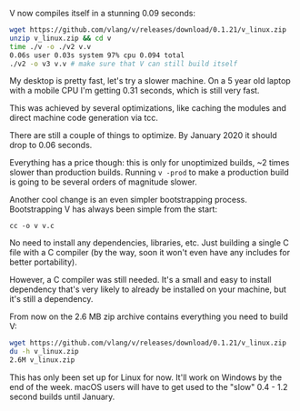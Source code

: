 V now compiles itself in a stunning 0.09 seconds:


```bash
wget https://github.com/vlang/v/releases/download/0.1.21/v_linux.zip
unzip v_linux.zip && cd v
time ./v -o ./v2 v.v
0.06s user 0.03s system 97% cpu 0.094 total
./v2 -o v3 v.v # make sure that V can still build itself
```

My desktop is pretty fast, let's try a slower machine. On a 5 year old laptop with a mobile CPU I'm getting 0.31 seconds, which is still very fast.

This was achieved by several optimizations, like caching the modules and direct machine code generation via tcc. 


There are still a couple of things to optimize. By January 2020 it should drop to 0.06 seconds.

Everything has a price though: this is only for unoptimized builds, ~2 times slower than production builds. Running `v -prod` to make a production build is going to be several orders of magnitude slower.


Another cool change is an even simpler bootstrapping process. Bootstrapping V has always been simple from the start:

```
cc -o v v.c
```

No need to install any dependencies, libraries, etc. Just building a single C file with a C compiler (by the way, soon it won't even have any includes for better portability).

However, a C compiler was still needed. It's a small and easy to install dependency that's very likely to already be installed on your machine, but it's still a dependency.

From now on the 2.6 MB zip archive contains everything you need to build V:

```bash
wget https://github.com/vlang/v/releases/download/0.1.21/v_linux.zip
du -h v_linux.zip
2.6M v_linux.zip
```

This has only been set up for Linux for now. It'll work on Windows by the end of the week. macOS users will have to get used to the "slow" 0.4 - 1.2 second builds until January.
